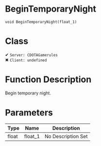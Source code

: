 # BeginTemporaryNight
```
void BeginTemporaryNight(float_1)
```
# Class
✔ `Server: CDOTAGamerules`  
✖ `Client: undefined`  

# Function Description
Begin temporary night.
# Parameters
Type|Name|Description
--|--|--
float|float_1|No Description Set
